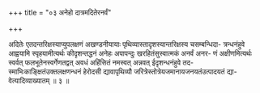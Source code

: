 +++
title = "०३ अनेहो दात्रमदितेरनर्वं"

+++

अदितेः एतदन्तरिक्षस्याप्युपलक्षणं अखण्डनीयायाः पृथिव्यास्तादृशस्यान्तरिक्षस्य चसम्बन्धिदा- त्रन्धनंहुवे आह्वयामि स्पृहयामीत्यर्थः कीदृशन्तद्धनं अनेहः अपापन्दुः खरहितंसुस्वात्मकं अनर्वं अनर- णं अक्षीणमित्यर्थः स्वर्वत् फलभूतेनस्वर्गेणतद्वत् अवधं अहिंसितं नमस्वत् अन्नवत् ईदृशन्धनंहुवे तद- स्माभिःकाङ्क्षितंउक्तलक्षणन्धनं हेरोदसी द्यावापृथिव्यौ जरित्रेस्तोत्रेयजमानायजनयतंउत्पादयतं द्या- वेत्यादिव्याख्यातम् ॥ ३ ॥